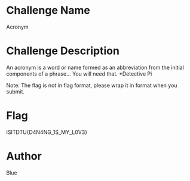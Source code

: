 # Challenge Name 

Acronym

# Challenge Description

An acronym is a word or name formed as an abbreviation from the initial components of a phrase...
You will need that.
*Detective Pi

Note: The flag is not in flag format, please wrap it in format when you submit.
# Flag

ISITDTU{D4N4NG_1S_MY_L0V3}

# Author

Blue
